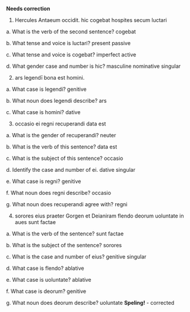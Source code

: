 **Needs correction**

1. Hercules Antaeum occidit. hic cogebat hospites secum luctari

a. What is the verb of the second sentence? cogebat

b. What tense and voice is luctari? present passive

c. What tense and voice is cogebat? imperfect active

d. What gender case and number is hic? masculine nominative singular

2. ars legendī bona est homini.

a. What case is legendi? genitive

b. What noun does legendi describe? ars

c. What case is homini? dative

3. occasio ei regni recuperandi data est

a. What is the gender of recuperandi? neuter

b. What is the verb of this sentence? data est

c. What is the subject of this sentence? occasio

d. Identify the case and number of ei. dative singular

e. What case is regni? genitive

f. What noun does regni describe? occasio

g. What noun does recuperandi agree with? regni

4. sorores eius praeter Gorgen et Deianiram flendo deorum uoluntate in aues sunt factae

a. What is the verb of the sentence? sunt factae

b. What is the subject of the sentence? sorores

c. What is the case and number of eius? genitive singular

d. What case is flendo? ablative

e. What case is uoluntate? ablative

f. What case is deorum? genitive

g. What noun does deorum describe? uoluntate **Speling!** - corrected
